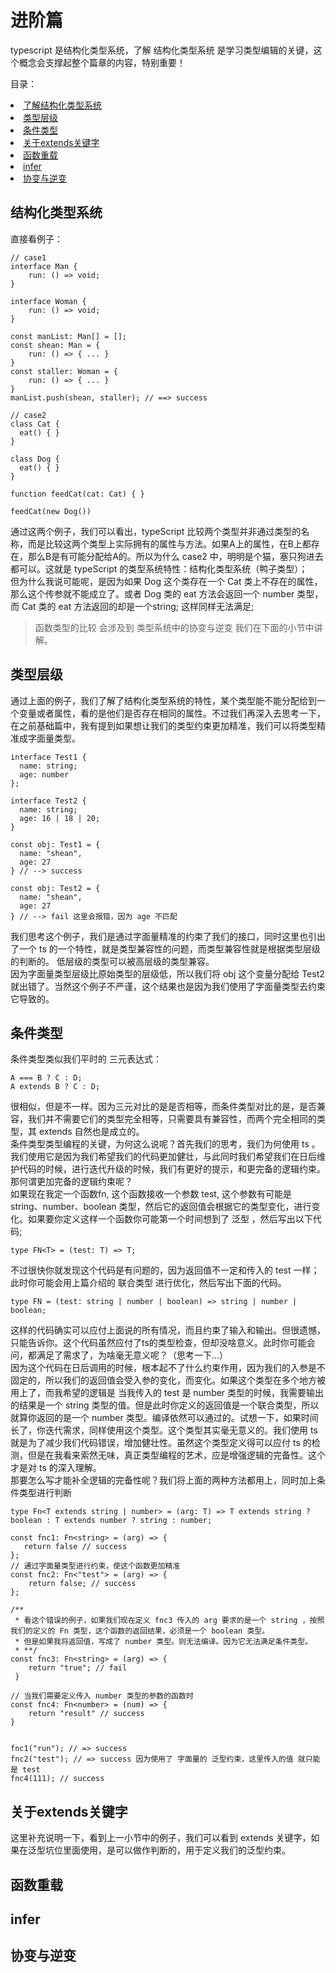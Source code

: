 # 进阶篇

typescript 是结构化类型系统，了解 结构化类型系统 是学习类型编辑的关键，这个概念会支撑起整个篇章的内容，特别重要！

目录：
<li><a href="#structure">了解结构化类型系统</a></li>
<li><a href="#typeLevel">类型层级</a></li>
<li><a href="#conditionType">条件类型</a></li>
<li><a href="#extends">关于extends关键字</a></li>
<li><a href="#reload">函数重载</a></li>
<li><a href="#infer">infer</a></li>
<li><a href="#func">协变与逆变</a></li>

<h2 id="structure">结构化类型系统</h2>
直接看例子：

```
// case1
interface Man {
    run: () => void;
}

interface Woman {
    run: () => void;
}

const manList: Man[] = [];
const shean: Man = {
    run: () => { ... }
}
const staller: Woman = {
    run: () => { ... }
}
manList.push(shean, staller); // ==> success

// case2
class Cat {
  eat() { }
}

class Dog {
  eat() { }
}

function feedCat(cat: Cat) { }

feedCat(new Dog())
```
通过这两个例子，我们可以看出，typeScript 比较两个类型并非通过类型的名称，而是比较这两个类型上实际拥有的属性与方法。如果A上的属性，在B上都存在，那么B是有可能分配给A的。所以为什么 case2 中，明明是个猫，塞只狗进去都可以。这就是 typeScript 的类型系统特性：结构化类型系统（鸭子类型）；<br/>
但为什么我说可能呢，是因为如果 Dog 这个类存在一个 Cat 类上不存在的属性，那么这个传参就不能成立了。或者 Dog 类的 eat 方法会返回一个 number 类型， 而 Cat 类的 eat 方法返回的却是一个string; 这样同样无法满足;
> 函数类型的比较 会涉及到 类型系统中的协变与逆变 我们在下面的小节中讲解。

<h2 id="typeLevel">类型层级</h2>

通过上面的例子，我们了解了结构化类型系统的特性，某个类型能不能分配给到一个变量或者属性，看的是他们是否存在相同的属性。不过我们再深入去思考一下，在之前基础篇中，我有提到如果想让我们的类型约束更加精准，我们可以将类型精准成字面量类型。
```
interface Test1 {
  name: string;
  age: number
};

interface Test2 {
  name: string;
  age: 16 | 18 | 20;
}

const obj: Test1 = {
  name: "shean",
  age: 27
} // --> success 

const obj: Test2 = {
  name: "shean",
  age: 27
} // --> fail 这里会报错，因为 age 不匹配
```
我们思考这个例子，我们是通过字面量精准的约束了我们的接口，同时这里也引出了一个 ts 的一个特性，就是类型兼容性的问题，而类型兼容性就是根据类型层级的判断的。
低层级的类型可以被高层级的类型兼容。<br/>
因为字面量类型层级比原始类型的层级低，所以我们将 obj 这个变量分配给 Test2 就出错了。当然这个例子不严谨，这个结果也是因为我们使用了字面量类型去约束它导致的。

<h2 id="conditionType">条件类型</h2>

条件类型类似我们平时的 三元表达式：
```
A === B ? C : D;
A extends B ? C : D;
```
很相似，但是不一样。因为三元对比的是是否相等，而条件类型对比的是，是否兼容，我们并不需要它们的类型完全相等，只需要具有兼容性，而两个完全相同的类型，其 extends 自然也是成立的。<br/>
条件类型类型编程的关键，为何这么说呢？首先我们的思考，我们为何使用 ts 。我们使用它是因为我们希望我们的代码更加健壮，与此同时我们希望我们在日后维护代码的时候，进行迭代升级的时候，我们有更好的提示，和更完备的逻辑约束。那何谓更加完备的逻辑约束呢？<br/>
如果现在我定一个函数fn, 这个函数接收一个参数 test, 这个参数有可能是 string、number、boolean 类型，然后它的返回值会根据它的类型变化，进行变化。如果要你定义这样一个函数你可能第一个时间想到了 泛型 ，然后写出以下代码;
```
type FN<T> = (test: T) => T;
```
不过很快你就发现这个代码是有问题的，因为返回值不一定和传入的 test 一样；此时你可能会用上篇介绍的 联合类型 进行优化，然后写出下面的代码。
```
type FN = (test: string | number | boolean) => string | number | boolean;
```
这样的代码确实可以应付上面说的所有情况，而且约束了输入和输出。但很遗憾，只能告诉你。这个代码虽然应付了ts的类型检查，但却没啥意义。此时你可能会问，都满足了需求了，为啥毫无意义呢？（思考一下...）<br/>
因为这个代码在日后调用的时候，根本起不了什么约束作用，因为我们的入参是不固定的，所以我们的返回值会受入参的变化，而变化。如果这个类型在多个地方被用上了，而我希望的逻辑是 当我传入的 test 是 number 类型的时候，我需要输出的结果是一个 string 类型的值。但是此时你定义的返回值是一个联合类型，所以就算你返回的是一个 number 类型。编译依然可以通过的。试想一下，如果时间长了，你迭代需求，同样使用这个类型。这个类型其实毫无意义的。我们使用 ts 就是为了减少我们代码错误，增加健壮性。虽然这个类型定义得可以应付 ts 的检测，但是在我看来索然无味，真正类型编程的艺术，应是增强逻辑的完备性。这个才是对 ts 的深入理解。<br>
那要怎么写才能补全逻辑的完备性呢？我们将上面的两种方法都用上，同时加上条件类型进行判断
```
type Fn<T extends string | number> = (arg: T) => T extends string ? boolean : T extends number ? string : number;

const fnc1: Fn<string> = (arg) => {
   return false // success
};
// 通过字面量类型进行约束，使这个函数更加精准
const fnc2: Fn<"test"> = (arg) => {
    return false; // success
};

/** 
 * 看这个错误的例子，如果我们现在定义 fnc3 传入的 arg 要求的是一个 string ，按照我们的定义的 Fn 类型，这个函数的返回结果，必须是一个 boolean 类型。
 * 但是如果我将返回值，写成了 number 类型。则无法编译。因为它无法满足条件类型。
 * **/ 
const fnc3: Fn<string> = (arg) => {
    return "true"; // fail
 }

// 当我们需要定义传入 number 类型的参数的函数时
const fnc4: Fn<number> = (num) => { 
    return "result" // success
}


fnc1("run"); // => success 
fnc2("test"); // => success 因为使用了 字面量的 泛型约束，这里传入的值 就只能是 test
fnc4(111); // success

```


<h2 id="extends">关于extends关键字</h2>
这里补充说明一下，看到上一小节中的例子，我们可以看到 extends 关键字，如果在泛型坑位里面使用，是可以做作判断的，用于定义我们的泛型约束。

<h2 id="reload">函数重载</h2>

<h2 id="infer">infer</h2>



<h2 id="func">协变与逆变</h2>